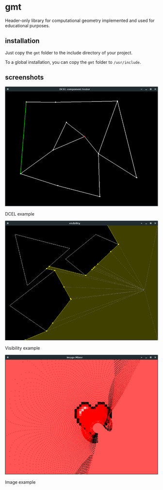 # gmt

Header-only library for computational geometry implemented and used for educational purposes.

## installation

Just copy the `gmt` folder to the include directory of your project.

To a global installation, you can copy the `gmt` folder to `/usr/include`.

## screenshots

![Dcel](https://raw.githubusercontent.com/yudi-matsuzake/gmt/master/examples/screenshots/dcel.png)

DCEL example

![Visibility](https://raw.githubusercontent.com/yudi-matsuzake/gmt/master/examples/screenshots/visibility.png)

Visibility example

![Heart](https://raw.githubusercontent.com/yudi-matsuzake/gmt/master/examples/screenshots/heart.png)

Image example
